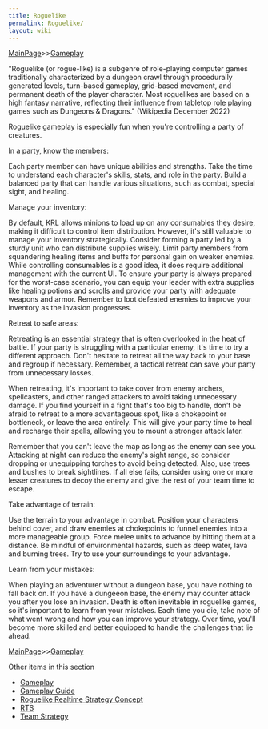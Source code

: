 ```yaml
---
title: Roguelike
permalink: Roguelike/
layout: wiki
---
```


[MainPage](/keeperrl_wiki/ "wikilink")>>[Gameplay](/keeperrl_wiki/Gameplay "wikilink")

"Roguelike (or rogue-like) is a subgenre of role-playing computer games traditionally characterized by a dungeon crawl through procedurally generated levels, turn-based gameplay, grid-based movement, and permanent death of the player character. Most roguelikes are based on a high fantasy narrative, reflecting their influence from tabletop role playing games such as Dungeons & Dragons." (Wikipedia December 2022)


Roguelike gameplay is especially fun when you're controlling a party of creatures.


In a party, know the members:

Each party member can have unique abilities and strengths. Take the time to understand each character's skills, stats, and role in the party. Build a balanced party that can handle various situations, such as combat, special sight, and healing.


Manage your inventory:

By default, KRL allows minions to load up on any consumables they desire, making it difficult to control item distribution. However, it's still valuable to manage your inventory strategically. Consider forming a party led by a sturdy unit who can distribute supplies wisely. Limit party members from squandering healing items and buffs for personal gain on weaker enemies. While controlling consumables is a good idea, it does require additional management with the current UI. To ensure your party is always prepared for the worst-case scenario, you can equip your leader with extra supplies like healing potions and scrolls and provide your party with adequate weapons and armor. Remember to loot defeated enemies to improve your inventory as the invasion progresses.


Retreat to safe areas:

Retreating is an essential strategy that is often overlooked in the heat of battle. If your party is struggling with a particular enemy, it's time to try a different approach. Don't hesitate to retreat all the way back to your base and regroup if necessary. Remember, a tactical retreat can save your party from unnecessary losses.


When retreating, it's important to take cover from enemy archers, spellcasters, and other ranged attackers to avoid taking unnecessary damage. If you find yourself in a fight that's too big to handle, don't be afraid to retreat to a more advantageous spot, like a chokepoint or bottleneck, or leave the area entirely. This will give your party time to heal and recharge their spells, allowing you to mount a stronger attack later.


Remember that you can't leave the map as long as the enemy can see you. Attacking at night can reduce the enemy's sight range, so consider dropping or unequipping torches to avoid being detected. Also, use trees and bushes to break sightlines. If all else fails, consider using one or more lesser creatures to decoy the enemy and give the rest of your team time to escape.


Take advantage of terrain:

Use the terrain to your advantage in combat. Position your characters behind cover, and draw enemies at chokepoints to funnel enemies into a more manageable group. Force melee units to advance by hitting them at a distance. Be mindful of environmental hazards, such as deep water, lava and burning trees. Try to use your surroundings to your advantage.


Learn from your mistakes:

When playing an adventurer without a dungeon base, you have nothing to fall back on. If you have a dungeeon base, the enemy may counter attack you after you lose an invasion. Death is often inevitable in roguelike games, so it's important to learn from your mistakes. Each time you die, take note of what went wrong and how you can improve your strategy. Over time, you'll become more skilled and better equipped to handle the challenges that lie ahead.


[MainPage](/keeperrl_wiki/ "wikilink")>>[Gameplay](/keeperrl_wiki/Gameplay "wikilink")

Other items in this section
-    [Gameplay](/keeperrl_wiki/Gameplay "wikilink")
-    [Gameplay Guide](/keeperrl_wiki/Gameplay_Guide "wikilink")
-    [Roguelike Realtime Strategy Concept](/keeperrl_wiki/Roguelike_Realtime_Strategy_Concept "wikilink")
-    [RTS](/keeperrl_wiki/RTS "wikilink")
-    [Team Strategy](/keeperrl_wiki/Team_Strategy "wikilink")
